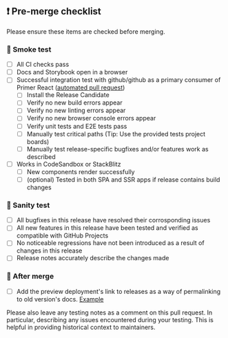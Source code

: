## ❗ Pre-merge checklist

Please ensure these items are checked before merging.

### 🔎 Smoke test

- [ ] All CI checks pass
- [ ] Docs and Storybook open in a browser
- [ ] Successful integration test with github/github as a primary consumer of Primer React ([automated pull request](https://github.com/github/github/pulls?q=is%3Apr+is%3Aopen+Integration+tests+for+%40primer%2Freact+label%3Adependencies))
  - [ ] Install the Release Candidate
  - [ ] Verify no new build errors appear
  - [ ] Verify no new linting errors appear
  - [ ] Verify no new browser console errors appear
  - [ ] Verify unit tests and E2E tests pass
  - [ ] Manually test critical paths (Tip: Use the provided tests project boards)
  - [ ] Manually test release-specific bugfixes and/or features work as described
- [ ] Works in CodeSandbox or StackBlitz
  - [ ] New components render successfully
  - [ ] (optional) Tested in both SPA and SSR apps if release contains build changes

### 🤔 Sanity test

- [ ] All bugfixes in this release have resolved their corrosponding issues
- [ ] All new features in this release have been tested and verified as compatible with GitHub Projects
- [ ] No noticeable regressions have not been introduced as a result of changes in this release
- [ ] Release notes accurately describe the changes made

### 🚢 After merge

- [ ] Add the preview deployment's link to releases as a way of permalinking to old version's docs. [Example](https://github.com/primer/react/releases/tag/v35.9.0)

Please also leave any testing notes as a comment on this pull request. In particular, describing any issues encountered during your testing. This is helpful in providing historical context to maintainers.
